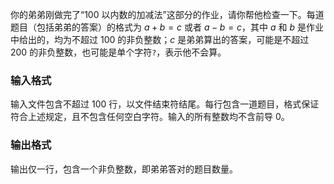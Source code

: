 你的弟弟刚做完了“$100$ 以内数的加减法”这部分的作业，请你帮他检查一下。每道题目（包括弟弟的答案）的格式为 $a+b=c$ 或者 $a-b=c$，其中 $a$ 和 $b$ 是作业中给出的，均为不超过 $100$ 的非负整数；$c$ 是弟弟算出的答案，可能是不超过 $200$ 的非负整数，也可能是单个字符`?`，表示他不会算。

### 输入格式

输入文件包含不超过 $100$ 行，以文件结束符结尾。每行包含一道题目，格式保证符合上述规定，且不包含任何空白字符。输入的所有整数均不含前导 $0$。

### 输出格式

输出仅一行，包含一个非负整数，即弟弟答对的题目数量。
